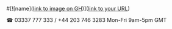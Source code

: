 <!-- # ![deee](https://goodhealthnaturally.com/img/logo-1637795175.jpg) -->
#[![name]([link to image on GH](https://goodhealthnaturally.com/img/logo-1637795175.jpg))]([link to your URL](https://goodhealthnaturally.com))
<br>

☎ 03337 777 333 / +44 203 746 3283  Mon-Fri 9am-5pm GMT<br>







<!-- :+1: :sparkles: :camel: :tada:
:rocket: :metal: :octocat: -->
